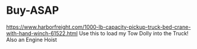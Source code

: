 # Buy-ASAP
https://www.harborfreight.com/1000-lb-capacity-pickup-truck-bed-crane-with-hand-winch-61522.html Use this to load my Tow Dolly into the Truck! Also an Engine Hoist
